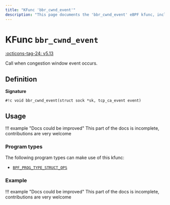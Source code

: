 ```yaml
---
title: "KFunc 'bbr_cwnd_event'"
description: "This page documents the 'bbr_cwnd_event' eBPF kfunc, including its definition, usage, program types that can use it, and examples."
---
```

# KFunc `bbr_cwnd_event`

<!-- [FEATURE_TAG](bbr_cwnd_event) -->
[:octicons-tag-24: v5.13](https://github.com/torvalds/linux/commit/e78aea8b2170be1b88c96a4d138422986a737336)
<!-- [/FEATURE_TAG] -->

Call when congestion window event occurs.

## Definition

**Signature**

<!-- [KFUNC_DEF] -->
`#!c void bbr_cwnd_event(struct sock *sk, tcp_ca_event event)`
<!-- [/KFUNC_DEF] -->

## Usage

!!! example "Docs could be improved"
    This part of the docs is incomplete, contributions are very welcome

### Program types

The following program types can make use of this kfunc:

<!-- [KFUNC_PROG_REF] -->
- [`BPF_PROG_TYPE_STRUCT_OPS`](../program-type/BPF_PROG_TYPE_STRUCT_OPS.md)
<!-- [/KFUNC_PROG_REF] -->

### Example

!!! example "Docs could be improved"
    This part of the docs is incomplete, contributions are very welcome

